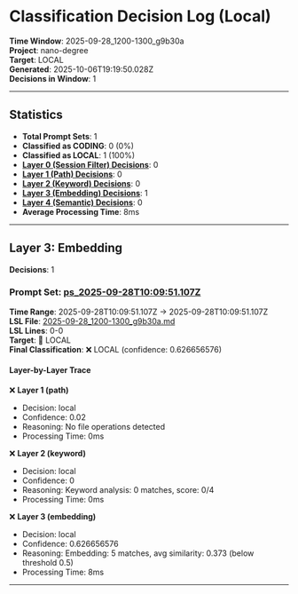 # Classification Decision Log (Local)

**Time Window**: 2025-09-28_1200-1300_g9b30a<br>
**Project**: nano-degree<br>
**Target**: LOCAL<br>
**Generated**: 2025-10-06T19:19:50.028Z<br>
**Decisions in Window**: 1

---

## Statistics

- **Total Prompt Sets**: 1
- **Classified as CODING**: 0 (0%)
- **Classified as LOCAL**: 1 (100%)
- **[Layer 0 (Session Filter) Decisions](#layer-0-session-filter)**: 0
- **[Layer 1 (Path) Decisions](#layer-1-path)**: 0
- **[Layer 2 (Keyword) Decisions](#layer-2-keyword)**: 0
- **[Layer 3 (Embedding) Decisions](#layer-3-embedding)**: 1
- **[Layer 4 (Semantic) Decisions](#layer-4-semantic)**: 0
- **Average Processing Time**: 8ms

---

## Layer 3: Embedding

**Decisions**: 1

### Prompt Set: [ps_2025-09-28T10:09:51.107Z](../../history/2025-09-28_1200-1300_g9b30a.md#ps_2025-09-28T10:09:51.107Z)

**Time Range**: 2025-09-28T10:09:51.107Z → 2025-09-28T10:09:51.107Z<br>
**LSL File**: [2025-09-28_1200-1300_g9b30a.md](../../history/2025-09-28_1200-1300_g9b30a.md#ps_2025-09-28T10:09:51.107Z)<br>
**LSL Lines**: 0-0<br>
**Target**: 📍 LOCAL<br>
**Final Classification**: ❌ LOCAL (confidence: 0.626656576)

#### Layer-by-Layer Trace

❌ **Layer 1 (path)**
- Decision: local
- Confidence: 0.02
- Reasoning: No file operations detected
- Processing Time: 0ms

❌ **Layer 2 (keyword)**
- Decision: local
- Confidence: 0
- Reasoning: Keyword analysis: 0 matches, score: 0/4
- Processing Time: 0ms

❌ **Layer 3 (embedding)**
- Decision: local
- Confidence: 0.626656576
- Reasoning: Embedding: 5 matches, avg similarity: 0.373 (below threshold 0.5)
- Processing Time: 8ms

---

